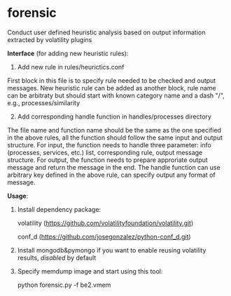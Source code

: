 forensic
========

Conduct user defined heuristic analysis based on output information extracted by volatility plugins


__Interface__ (for adding new heuristic rules):

1) Add new rule in rules/heurictics.conf

  First block in this file is to specify rule needed to be checked and output messages.
  New heuristic rule can be added as another block, rule name can be arbitraty but should start with known category name and a dash "/", e.g., processes/similarity

2) Add corresponding handle function in handles/processes directory

  The file name and function name should be the same as the one specified in the above rules, all the function should follow the same input and output structure. For input, the function needs to handle three parameter: info (processes, services, etc.) list, corresponding rule, output message structure. For output, the function needs to prepare approriate output message and return the message in the end. The handle function can use arbitrary key defined in the above rule, can specify output any format of message.




__Usage__:

1) Install dependency package:
   
    volatility (https://github.com/volatilityfoundation/volatility.git)

    conf_d (https://github.com/josegonzalez/python-conf_d.git)

2) Install mongodb&pymongo if you want to enable reusing volatility results, *disabled* by default

3) Specify memdump image and start using this tool:

    python forensic.py -f be2.vmem
